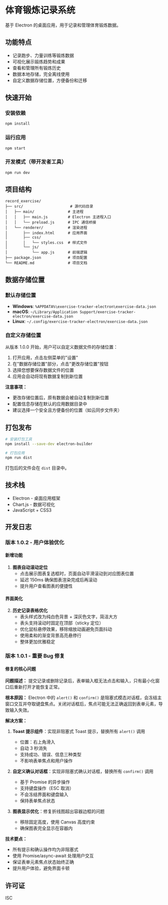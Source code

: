 # 体育锻炼记录系统

基于 Electron 的桌面应用，用于记录和管理体育锻炼数据。

## 功能特点

- 记录跑步、力量训练等锻炼数据
- 可视化展示锻炼趋势和成果
- 查看和管理所有锻炼历史
- 数据本地存储，完全离线使用
- 自定义数据存储位置，方便备份和迁移

## 快速开始

### 安装依赖

```bash
npm install
```

### 运行应用

```bash
npm start
```

### 开发模式（带开发者工具）

```bash
npm run dev
```

## 项目结构

```
record_exercise/
├── src/                     # 源代码目录
│   ├── main/               # 主进程
│   │   ├── main.js         # Electron 主进程入口
│   │   └── preload.js      # IPC 通信桥接
│   └── renderer/           # 渲染进程
│       ├── index.html      # 应用界面
│       ├── css/
│       │   └── styles.css  # 样式文件
│       └── js/
│           └── app.js      # 前端逻辑
├── package.json            # 项目配置
└── README.md               # 项目文档
```

## 数据存储位置

### 默认存储位置

- **Windows**: `%APPDATA%\exercise-tracker-electron\exercise-data.json`
- **macOS**: `~/Library/Application Support/exercise-tracker-electron/exercise-data.json`
- **Linux**: `~/.config/exercise-tracker-electron/exercise-data.json`

### 自定义存储位置

从版本 1.0.0 开始，用户可以自定义数据文件的存储位置：

1. 打开应用，点击左侧菜单的"设置"
2. 在"数据存储位置"部分，点击"更改存储位置"按钮
3. 选择您想要保存数据文件的位置
4. 应用会自动将现有数据复制到新位置

**注意事项：**
- 更改存储位置后，原有数据会被自动复制到新位置
- 配置信息存储在默认的应用数据目录中
- 建议选择一个安全且方便备份的位置（如云同步文件夹）

## 打包发布

```bash
# 安装打包工具
npm install --save-dev electron-builder

# 打包应用
npm run dist
```

打包后的文件会在 `dist` 目录中。

## 技术栈

- Electron - 桌面应用框架
- Chart.js - 数据可视化
- JavaScript + CSS3

## 开发日志

### 版本 1.0.2 - 用户体验优化

#### 新增功能
1. **图表自动滚动定位**
   - 点击展示图表复选框时，页面自动平滑滚动到对应图表位置
   - 延迟 150ms 确保图表渲染完成后再滚动
   - 提升用户查看图表的便捷性

#### 界面美化
2. **历史记录表格优化**
   - 表头样式改为纯白色背景 + 深灰色文字，简洁大方
   - 表头支持滚动时固定在顶部（sticky 定位）
   - 优化鼠标悬停效果，移除缩放动画避免页面抖动
   - 使用柔和的渐变背景高亮悬停行
   - 整体更加优雅稳定

### 版本 1.0.1 - 重要 Bug 修复

#### 修复的核心问题

**问题描述：** 提交记录或删除记录后，表单输入框无法点击和输入，只有最小化窗口后重新打开才能恢复正常。

**根本原因：** Electron 中的 `alert()` 和 `confirm()` 是阻塞式模态对话框，会冻结主窗口交互并夺取键盘焦点。关闭对话框后，焦点可能无法正确返回到表单元素，导致输入失效。

**解决方案：**
1. **Toast 提示组件**：实现非阻塞式 Toast 提示，替换所有 `alert()` 调用
   - 位置：右上角滑入
   - 自动 3 秒消失
   - 支持成功、错误、信息三种类型
   - 不影响表单焦点和用户操作

2. **自定义确认对话框**：实现非阻塞式确认对话框，替换所有 `confirm()` 调用
   - 基于 Promise 的异步操作
   - 支持键盘操作（ESC 取消）
   - 不会冻结界面和键盘输入
   - 保持表单焦点状态

3. **图表显示优化**：修复折线图超出容器边框的问题
   - 移除固定高度，使用 Canvas 高度约束
   - 确保图表完全显示在容器内

**技术要点：**
- 所有提示和确认操作均为非阻塞式
- 使用 Promise/async-await 处理用户交互
- 保证表单元素焦点状态始终正确
- 提升用户体验，避免界面卡顿

## 许可证

ISC
